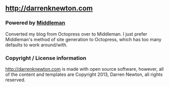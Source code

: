 ## http://darrenknewton.com
### Powered by [Middleman](http://beta.middlemanapp.com/)

Converted my blog from Octopress over to Middleman. I just prefer Middleman's method of site generation to Octopress, 
which has too many defaults to work around/with.

### Copyright / License information

http://darrenknewton.com is made with open source software, however, all of the content and templates are 
Copyright 2013, Darren Newton, all rights reserved.
